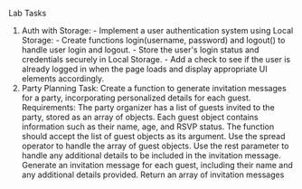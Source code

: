 Lab Tasks
1. Auth with Storage: - Implement a user authentication system using Local Storage: - Create functions login(username, password) and logout() to handle user login and logout. - Store the user's login status and credentials securely in Local Storage. - Add a check to see if the user is already logged in when the page loads and display
appropriate UI elements accordingly. 
2. Party Planning
Task: Create a function to generate invitation messages for a party, incorporating
personalized details for each guest. Requirements:
The party organizer has a list of guests invited to the party, stored as an array of objects. Each guest object contains information such as their name, age, and RSVP status. The function should accept the list of guest objects as its argument. Use the spread operator to handle the array of guest objects. Use the rest parameter to handle any additional details to be included in the invitation
message. Generate an invitation message for each guest, including their name and any additional
details provided.
Return an array of invitation messages
